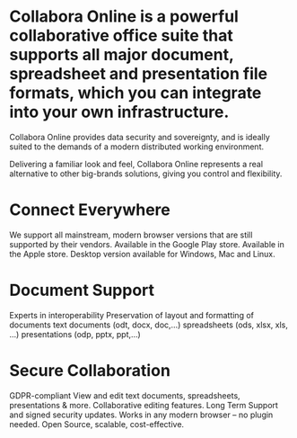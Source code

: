 # Collabora Online is a powerful collaborative office suite that supports all major document, spreadsheet and presentation file formats, which you can integrate into your own infrastructure.

Collabora Online provides data security and sovereignty, and is ideally suited to the demands of a modern distributed working environment.

Delivering a familiar look and feel, Collabora Online represents a real alternative to other big-brands solutions, giving you control and flexibility.


# Connect Everywhere
We support all mainstream, modern browser versions that are still supported by their vendors.
Available in the Google Play store.
Available in the Apple store.
Desktop version available for Windows, Mac and Linux.

# Document Support
Experts in interoperability
Preservation of layout and formatting of documents
text documents (odt, docx, doc,…)
spreadsheets (ods, xlsx, xls, …)
presentations (odp, pptx, ppt,…)

# Secure Collaboration
GDPR-compliant
View and edit text documents, spreadsheets, presentations & more.
Collaborative editing features.
Long Term Support and signed security updates.
Works in any modern browser – no plugin needed.
Open Source, scalable, cost-effective.
